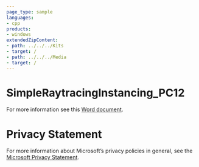```yaml
---
page_type: sample
languages:
- cpp
products:
- windows
extendedZipContent:
- path: ../../../Kits
- target: /
- path: ../../../Media
- target: /
---
```

# SimpleRaytracingInstancing_PC12
For more information see this [Word document](Readme.docx).
# Privacy Statement
For more information about Microsoft’s privacy policies in general, see the [Microsoft Privacy Statement](https://privacy.microsoft.com/en-us/privacystatement/).
